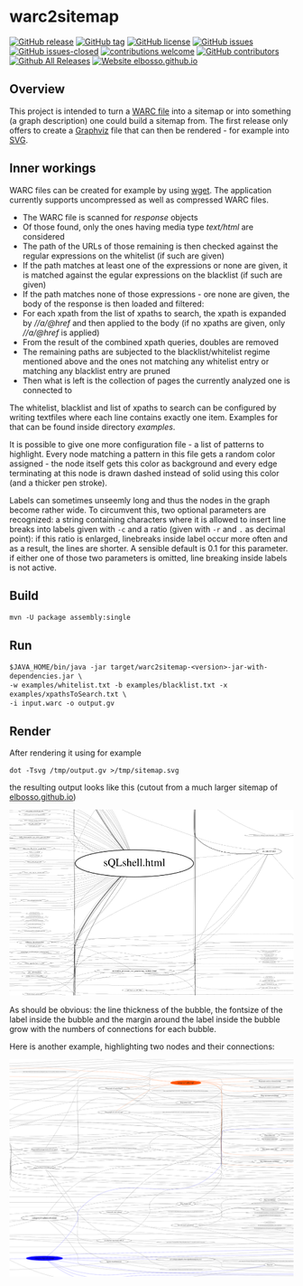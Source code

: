 # warc2sitemap

<!---
[![start with why](https://img.shields.io/badge/start%20with-why%3F-brightgreen.svg?style=flat)](http://www.ted.com/talks/simon_sinek_how_great_leaders_inspire_action)
--->
[![GitHub release](https://img.shields.io/github/release/elbosso/warc2sitemap/all.svg?maxAge=1)](https://GitHub.com/elbosso/warc2sitemap/releases/)
[![GitHub tag](https://img.shields.io/github/tag/elbosso/warc2sitemap.svg)](https://GitHub.com/elbosso/warc2sitemap/tags/)
[![GitHub license](https://img.shields.io/github/license/elbosso/warc2sitemap.svg)](https://github.com/elbosso/warc2sitemap/blob/master/LICENSE)
[![GitHub issues](https://img.shields.io/github/issues/elbosso/warc2sitemap.svg)](https://GitHub.com/elbosso/warc2sitemap/issues/)
[![GitHub issues-closed](https://img.shields.io/github/issues-closed/elbosso/warc2sitemap.svg)](https://GitHub.com/elbosso/warc2sitemap/issues?q=is%3Aissue+is%3Aclosed)
[![contributions welcome](https://img.shields.io/badge/contributions-welcome-brightgreen.svg?style=flat)](https://github.com/elbosso/warc2sitemap/issues)
[![GitHub contributors](https://img.shields.io/github/contributors/elbosso/warc2sitemap.svg)](https://GitHub.com/elbosso/warc2sitemap/graphs/contributors/)
[![Github All Releases](https://img.shields.io/github/downloads/elbosso/warc2sitemap/total.svg)](https://github.com/elbosso/warc2sitemap)
[![Website elbosso.github.io](https://img.shields.io/website-up-down-green-red/https/elbosso.github.io.svg)](https://elbosso.github.io/)

## Overview

This project is intended to turn a [WARC file](https://en.wikipedia.org/wiki/Web_ARChive) into a sitemap or into something (a graph description)
one could build a sitemap from. The first release only offers to create a [Graphviz](https://graphviz.org/) file that can 
then be rendered - for example into [SVG](https://en.wikipedia.org/wiki/Scalable_Vector_Graphics).

## Inner workings

WARC files can be created for example by using [wget](https://wiki.archiveteam.org/index.php/Wget_with_WARC_output). The application 
currently supports uncompressed as well as compressed WARC files.

* The WARC file is scanned for *response* objects
* Of those found, only the ones having media type *text/html* are considered
* The path of the URLs of those remaining is then checked against the regular expressions on the whitelist (if such are given)
* If the path matches at least one of the expressions or none are given, it is matched against the egular expressions on the blacklist (if such are given)
* If the path matches none of those expressions - ore none are given, the body of the response is then loaded and filtered:
* For each xpath from the list of xpaths to search, the xpath is expanded by _//a/@href_ and then applied to the body (if no xpaths are given, only _//a/@href_ is applied)
* From the result of the combined xpath queries, doubles are removed
* The remaining paths are subjected to the blacklist/whitelist regime mentioned above and the ones not matching any whitelist entry or matching any blacklist entry are pruned
* Then what is left is the collection of pages the currently analyzed one is connected to

The whitelist, blacklist and list of xpaths to search can be configured by writing textfiles where each line contains exactly one item. Examples
for that can be found inside directory _examples_.

It is possible to give one more configuration file - a list of patterns to highlight. Every node matching a pattern in this file gets a random
color assigned - the node itself gets this color as background and every edge terminating at this node is drawn dashed instead of solid using
this color (and a thicker pen stroke).

Labels can sometimes unseemly long and thus the nodes in the graph become rather wide. To circumvent this,
two optional parameters are recognized: a string containing characters where it is allowed to 
insert line breaks into labels given with `-c` and a ratio (given with `-r` and `.` as decimal point): if this ratio is enlarged,
linebreaks inside label occur more often and as a result, the lines are shorter. A sensible default is 0.1 for this parameter.
if either one of those two parameters is omitted, line breaking inside labels is not active.


## Build
```shell
mvn -U package assembly:single
```

## Run
```shell
$JAVA_HOME/bin/java -jar target/warc2sitemap-<version>-jar-with-dependencies.jar \
-w examples/whitelist.txt -b examples/blacklist.txt -x examples/xpathsToSearch.txt \
-i input.warc -o output.gv
```

## Render

After rendering it using for example
```shell
dot -Tsvg /tmp/output.gv >/tmp/sitemap.svg
```

the resulting output looks like this (cutout from a much larger sitemap of [elbosso.github.io](https://elbosso.github.io))

![Example rendering](examples/output.png)

As should be obvious: the line thickness of the bubble, the fontsize of the label inside the bubble and the margin around the label inside the bubble grow with the numbers of connections for each bubble.

Here is another example, highlighting two nodes and their connections:

![Example rendering](examples/output_emph.png)
